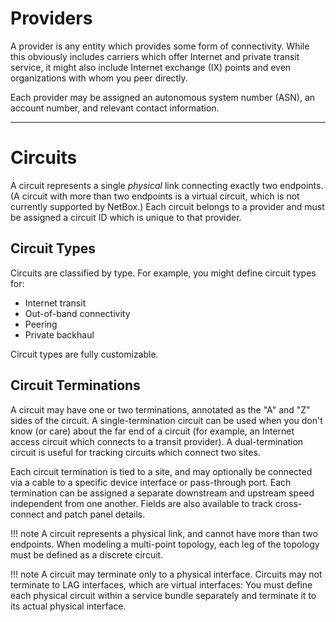 # Providers

A provider is any entity which provides some form of connectivity. While this obviously includes carriers which offer Internet and private transit service, it might also include Internet exchange (IX) points and even organizations with whom you peer directly.

Each provider may be assigned an autonomous system number (ASN), an account number, and relevant contact information.

---

# Circuits

A circuit represents a single _physical_ link connecting exactly two endpoints. (A circuit with more than two endpoints is a virtual circuit, which is not currently supported by NetBox.) Each circuit belongs to a provider and must be assigned a circuit ID which is unique to that provider.

## Circuit Types

Circuits are classified by type. For example, you might define circuit types for:

* Internet transit
* Out-of-band connectivity
* Peering
* Private backhaul

Circuit types are fully customizable.

## Circuit Terminations

A circuit may have one or two terminations, annotated as the "A" and "Z" sides of the circuit. A single-termination circuit can be used when you don't know (or care) about the far end of a circuit (for example, an Internet access circuit which connects to a transit provider). A dual-termination circuit is useful for tracking circuits which connect two sites.

Each circuit termination is tied to a site, and may optionally be connected via a cable to a specific device interface or pass-through port. Each termination can be assigned a separate downstream and upstream speed independent from one another. Fields are also available to track cross-connect and patch panel details.

!!! note
    A circuit represents a physical link, and cannot have more than two endpoints. When modeling a multi-point topology, each leg of the topology must be defined as a discrete circuit.

!!! note
    A circuit may terminate only to a physical interface. Circuits may not terminate to LAG interfaces, which are virtual interfaces: You must define each physical circuit within a service bundle separately and terminate it to its actual physical interface.
